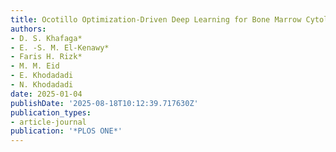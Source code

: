 ```yaml
---
title: Ocotillo Optimization-Driven Deep Learning for Bone Marrow Cytology Classification
authors:
- D. S. Khafaga*
- E. -S. M. El-Kenawy*
- Faris H. Rizk*
- M. M. Eid
- E. Khodadadi
- N. Khodadadi
date: 2025-01-04
publishDate: '2025-08-18T10:12:39.717630Z'
publication_types:
- article-journal
publication: '*PLOS ONE*'
---
```

